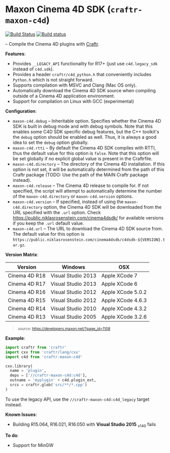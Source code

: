 # Maxon Cinema 4D SDK (`craftr-maxon-c4d`)

[![Build Status](https://travis-ci.org/craftr-build/NiklasRosenstein.maxon.c4d.svg?branch=master)](https://travis-ci.org/craftr-build/NiklasRosenstein.maxon.c4d)
[![Build status](https://ci.appveyor.com/api/projects/status/sls9x3ic6nc1gosw/branch/master?svg=true)](https://ci.appveyor.com/project/NiklasRosenstein/niklasrosenstein-maxon-c4d/branch/master)

&ndash; Compile the Cinema 4D plugins with [Craftr].

[Craftr]: https://craftr.net

__Features__:

- Provides `__LEGACY_API` functionality for R17+ (just use `c4d.legacy_sdk`
  instead of `c4d.sdk`).
- Provides a header `craftr/c4d_python.h` that conveniently includes `Python.h`
  which is not straight forward.
- Supports compilation with MSVC and Clang (Mac OS only).
- Automatically download the Cinema 4D SDK source when compiling outside
  of a Cinema 4D application environment.
- Support for compilation on Linux with GCC (experimental)

__Configuration__:

- `maxon-c4d.debug` &ndash; Inheritable option. Specifies whether the Cinema 4D SDK
  is built in debug mode and with debug symbols. Note that this enables some
  C4D SDK specific debug features, but the C++ toolkit's the `debug` option
  should be enabled as well. Thus, it is always a good idea to set the `debug`
  option globally.
- `maxon-c4d.rtti` &ndash; By default the Cinema 4D SDK compiles with RTTI, thus the
  default value for this option is `false`. Note that this option will be
  set globally if no explicit global value is present in the Craftrfile.
- `maxon-c4d.directory` &ndash; The directory of the Cinema 4D installation. If this
  option is not set, it will be automatically determined from the path of this
  Craftr package (TODO: Use the path of the MAIN Craftr package instead).
- `maxon-c4d.release` &ndash; The Cinema 4D release to compile for. If not specified,
  the script will attempt to automatically determine the number of the
  `maxon-c4d.directory` or `maxon-c4d.version` options.
- `maxon-c4d.version` &ndash; If specified, instead of using the `maxon-c4d.directory` option,
  the Cinema 4D SDK will be downloaded from the URL specified with the `.url`
  option. Check https://public.niklasrosenstein.com/cinema4dsdk/ for available
  versions if you keep the `.url` default value.
- `maxon-c4d.url` &ndash; The URL to download the Cinema 4D SDK source from. The default
  value for this option is `https://public.niklasrosenstein.com/cinema4dsdk/c4dsdk-${VERSION}.tar.gz`.

__Version Matrix__:

| Version       | Windows            | OSX               |
| ------------- | ------------------ | ----------------- |
| Cinema 4D R18 | Visual Studio 2013 | Apple XCode 7     |
| Cinema 4D R17 | Visual Studio 2013 | Apple XCode 6     |
| Cinema 4D R16 | Visual Studio 2012 | Apple XCode 5.0.2 |
| Cinema 4D R15 | Visual Studio 2012 | Apple XCode 4.6.3 |
| Cinema 4D R14 | Visual Studio 2010 | Apple XCode 4.3.2 |
| Cinema 4D R13 | Visual Studio 2005 | Apple XCode 3.2.6 |

> <sub>source: https://developers.maxon.net/?page_id=1108</sub>

__Example__:

```python
import craftr from 'craftr'
import cxx from 'craftr/lang/cxx'
import c4d from 'craftr-maxon-c4d'

cxx.library(
  name = 'plugin',
  deps = ['//craftr-maxon-c4d:c4d'],
  outname = 'myplugin' + c4d.plugin_ext,
  srcs = craftr.glob('src/**/*.cpp')
)
```

To use the legacy API, use the `//craftr-maxon-c4d:c4d_legacy` target instead.

__Known Issues__:

- Building R15.064, R16.021, R16.050 with **Visual Studio 2015** <sub>v140</sub> fails

__To do__:

- Support for MinGW
